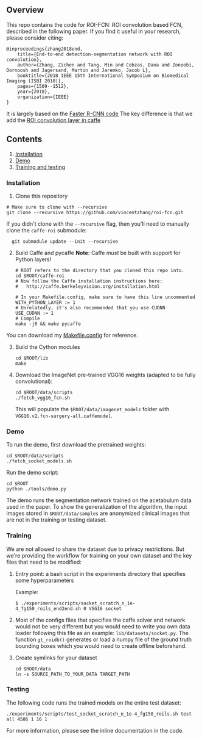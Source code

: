 ## Overview
This repo contains the code for ROI-FCN: ROI convolution based FCN, described in the following paper.
If you find it useful in your research, please consider citing:

    @inproceedings{zhang2018end,
        title={End-to-end detection-segmentation network with ROI convolution},
        author={Zhang, Zichen and Tang, Min and Cobzas, Dana and Zonoobi, Dornoosh and Jagersand, Martin and Jaremko, Jacob L},
        booktitle={2018 IEEE 15th International Symposium on Biomedical Imaging (ISBI 2018)},
        pages={1509--1512},
        year={2018},
        organization={IEEE}
    }

It is largely based on the [Faster R-CNN code](https://github.com/rbgirshick/py-faster-rcnn)
The key difference is that we add the [ROI convolution layer in caffe](https://github.com/vincentzhang/caffe-roi/tree/73bc351c318402635e7220211740b1d44170d13d)

## Contents
1. [Installation](#installation)
2. [Demo](#demo)
3. [Training and testing](#training-and-testing)

### Installation 

1. Clone this repository
  ```Shell
  # Make sure to clone with --recursive
  git clone --recursive https://github.com/vincentzhang/roi-fcn.git 
  ```
  If you didn't clone with the `--recursive` flag, then you'll need to manually clone the `caffe-roi` submodule:
  ```Shell
    git submodule update --init --recursive
  ```

2. Build Caffe and pycaffe
  **Note:** Caffe *must* be built with support for Python layers!
    ```Shell
    # ROOT refers to the directory that you cloned this repo into.
    cd $ROOT/caffe-roi
    # Now follow the Caffe installation instructions here:
    #   http://caffe.berkeleyvision.org/installation.html

    # In your Makefile.config, make sure to have this line uncommented
    WITH_PYTHON_LAYER := 1
    # Unrelatedly, it's also recommended that you use CUDNN
    USE_CUDNN := 1
    # Compile
    make -j8 && make pycaffe
    ```
  You can download my [Makefile.config](https://drive.google.com/open?id=1NSeWp7INxGWUrSdCTCwol8NmV_0-Ar5k) for reference.

3. Build the Cython modules
    ```Shell
    cd $ROOT/lib
    make
    ```

4. Download the ImageNet pre-trained VGG16 weights (adapted to be fully convolutional):
    ```Shell
    cd $ROOT/data/scripts
    ./fetch_vgg16_fcn.sh
    ```

    This will populate the `$ROOT/data/imagenet_models` folder with `VGG16.v2.fcn-surgery-all.caffemodel`.

### Demo

To run the demo, first download the pretrained weights:
```Shell
cd $ROOT/data/scripts
./fetch_socket_models.sh
```
Run the demo script:
```Shell
cd $ROOT
python ./tools/demo.py
```
The demo runs the segmentation network trained on the acetabulum data used in the paper.
To show the generalization of the algorithm, the input images stored in `$ROOT/data/samples` are anonymized clinical images that are not in the training or testing dataset.

### Training

We are not allowed to share the dataset due to privacy restrictions.
But we're providing the workflow for training on your own dataset and the key files that need to be modified:

1. Entry point: a bash script in the experiments directory that specifies some hyperparameters

    Example:
    ```Shell
    $ ./experiments/scripts/socket_scratch_n_1e-4_fg150_roils_end2end.sh 0 VGG16 socket
    ```

2. Most of the configs files that specifies the caffe solver and network would not be very different but
you would need to write you own data loader following this file as an example: `lib/datasets/socket.py`.
The function `gt_roidb()` generates or load a numpy file of the ground truth bounding boxes which you would need to create offline beforehand.

3. Create symlinks for your dataset

	```Shell
    cd $ROOT/data
    ln -s SOURCE_PATH_TO_YOUR_DATA TARGET_PATH
    ```

### Testing

The following code runs the trained models on the entire test dataset:

```Shell
./experiments/scripts/test_socket_scratch_n_1e-4_fg150_roils.sh test all 4586 1 16 1
```

For more information, please see the inline documentation in the code.
